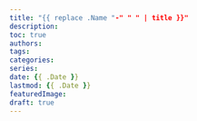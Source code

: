 ```yaml
---
title: "{{ replace .Name "-" " " | title }}"
description:
toc: true
authors:
tags:
categories:
series:
date: {{ .Date }}
lastmod: {{ .Date }}
featuredImage:
draft: true
---
```


